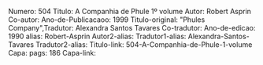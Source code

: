 Numero: 504
Titulo: A Companhia de Phule 1º volume
Autor: Robert Asprin
Co-autor: 
Ano-de-Publicacaoo: 1999
Titulo-original: "Phules Company",Tradutor: Alexandra Santos Tavares
Co-tradutor: 
Ano-de-edicao: 1990
alias: Robert-Asprin
Autor2-alias: 
Tradutor1-alias: Alexandra-Santos-Tavares
Tradutor2-alias: 
Titulo-link: 504-A-Companhia-de-Phule-1-volume
Capa: 
pags: 186
Capa-link: